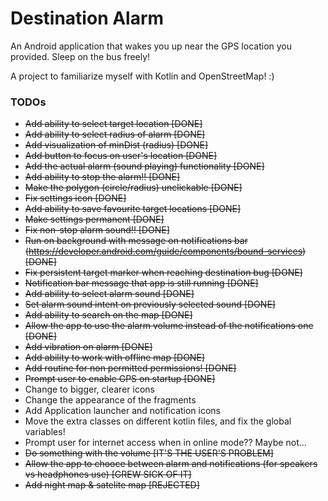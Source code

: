 # Destination Alarm

An Android application that wakes you up near the GPS location you provided. Sleep on the bus freely!

A project to familiarize myself with Kotlin and OpenStreetMap! :)

### TODOs
* <del>Add ability to select target location [DONE]</del>
* <del>Add ability to select radius of alarm [DONE]</del>
* <del>Add visualization of minDist (radius) [DONE]</del>
* <del>Add button to focus on user's location [DONE]</del>
* <del>Add the actual alarm (sound playing) functionality [DONE]</del>
* <del>Add ability to stop the alarm!! [DONE]</del>
* <del>Make the polygon (circle/radius) unclickable [DONE]</del>
* <del>Fix settings icon [DONE]</del>
* <del>Add ability to save favourite target locations [DONE]</del>
* <del>Make settings permanent [DONE]</del>
* <del>Fix non-stop alarm sound!! [DONE]</del>
* <del>Run on background with message on notifications bar (https://developer.android.com/guide/components/bound-services) [DONE]</del>
* <del>Fix persistent target marker when reaching destination bug [DONE]</del>
* <del>Notification bar message that app is still running [DONE]</del>
* <del>Add ability to select alarm sound [DONE]</del>
* <del>Set alarm sound intent on previously selected sound [DONE]</del>
* <del>Add ability to search on the map [DONE]</del>
* <del>Allow the app to use the alarm volume instead of the notifications one [DONE]</del>
* <del>Add vibration on alarm [DONE]</del>
* <del>Add ability to work with offline map [DONE]</del>
* <del>Add routine for non permitted permissions! [DONE]</del>
* <del>Prompt user to enable GPS on startup [DONE]</del>
* Change to bigger, clearer icons
* Change the appearance of the fragments
* Add Application launcher and notification icons
* Move the extra classes on different kotlin files, and fix the global variables!
* Prompt user for internet access when in online mode?? Maybe not...
* <del>Do something with the volume [IT'S THE USER'S PROBLEM]</del>
* <del>Allow the app to chooce between alarm and notifications (for speakers vs headphones use) [GREW SICK OF IT]</del>
* <del>Add night map & satelite map [REJECTED]</del>